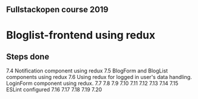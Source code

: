 ## Fullstackopen course 2019

# Bloglist-frontend using redux

## Steps done

7.4 Notification component using redux
7.5 BlogForm and BlogList components using redux
7.6 Using redux for logged in user's data handling. LoginForm component using redux.
7.7
7.8
7.9
7.10
7.11
7.12
7.13
7.14
7.15 ESLint configured
7.16
7.17
7.18
7.19
7.20